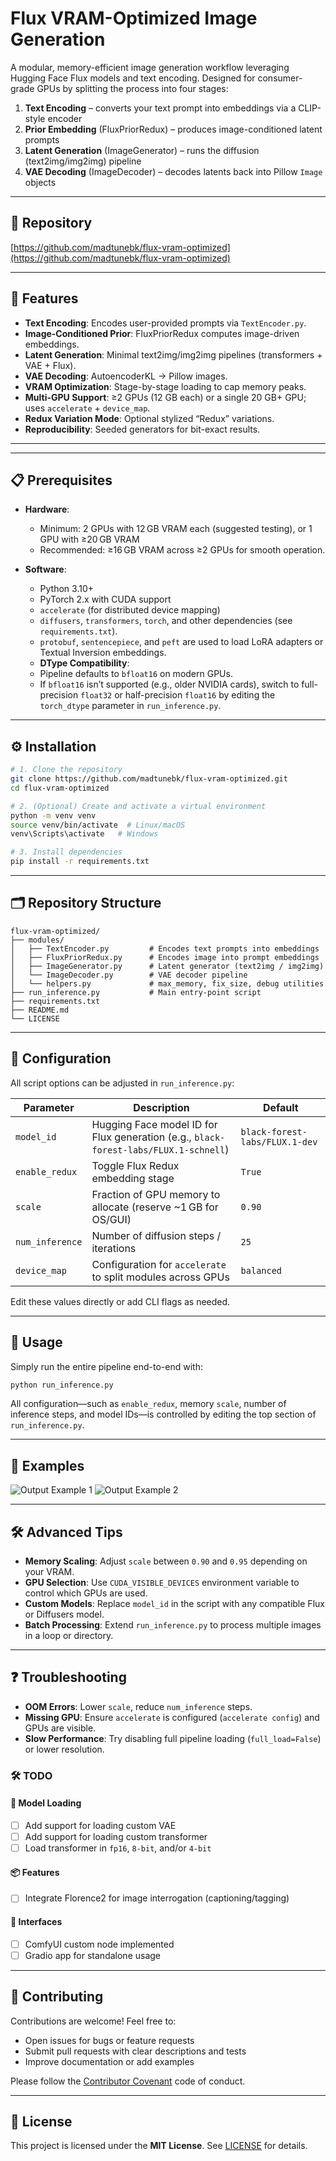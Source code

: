 # Flux VRAM-Optimized Image Generation

A modular, memory-efficient image generation workflow leveraging Hugging Face Flux models and text encoding. Designed for consumer-grade GPUs by splitting the process into four stages:  
1. **Text Encoding** – converts your text prompt into embeddings via a CLIP-style encoder  
2. **Prior Embedding** (FluxPriorRedux) – produces image-conditioned latent prompts  
3. **Latent Generation** (ImageGenerator) – runs the diffusion (text2img/img2img) pipeline  
4. **VAE Decoding** (ImageDecoder) – decodes latents back into Pillow `Image` objects  

---

## 🔗 Repository

[https://github.com/madtunebk/flux-vram-optimized](https://github.com/madtunebk/flux-vram-optimized)

---

## 🚀 Features

- **Text Encoding**: Encodes user-provided prompts via `TextEncoder.py`.  
- **Image-Conditioned Prior**: FluxPriorRedux computes image-driven embeddings.  
- **Latent Generation**: Minimal text2img/img2img pipelines (transformers + VAE + Flux).  
- **VAE Decoding**: AutoencoderKL → Pillow images.  
- **VRAM Optimization**: Stage-by-stage loading to cap memory peaks.  
- **Multi-GPU Support**: ≥2 GPUs (12 GB each) or a single 20 GB+ GPU; uses `accelerate` + `device_map`.  
- **Redux Variation Mode**: Optional stylized “Redux” variations.  
- **Reproducibility**: Seeded generators for bit-exact results.  

---

---

## 📋 Prerequisites

* **Hardware**:
  * Minimum: 2 GPUs with 12 GB VRAM each (suggested testing), or 1 GPU with ≥20 GB VRAM
  * Recommended: ≥16 GB VRAM across ≥2 GPUs for smooth operation.

* **Software**:
  * Python 3.10+
  * PyTorch 2.x with CUDA support
  * `accelerate` (for distributed device mapping)
  * `diffusers`, `transformers`, `torch`, and other dependencies (see `requirements.txt`).
  * `protobuf`, `sentencepiece`, and `peft` are used to load LoRA adapters or Textual Inversion embeddings.
  * **DType Compatibility**:
  * Pipeline defaults to `bfloat16` on modern GPUs.
  * If `bfloat16` isn’t supported (e.g., older NVIDIA cards), switch to full-precision `float32` or half-precision `float16` by editing the `torch_dtype` parameter in `run_inference.py`.
---

## ⚙️ Installation

```bash
# 1. Clone the repository
git clone https://github.com/madtunebk/flux-vram-optimized.git
cd flux-vram-optimized

# 2. (Optional) Create and activate a virtual environment
python -m venv venv
source venv/bin/activate  # Linux/macOS
venv\Scripts\activate   # Windows

# 3. Install dependencies
pip install -r requirements.txt
```

---

## 🗂️ Repository Structure

```text
flux-vram-optimized/
├── modules/
│   ├── TextEncoder.py         # Encodes text prompts into embeddings
│   ├── FluxPriorRedux.py      # Encodes image into prompt embeddings
│   ├── ImageGenerator.py      # Latent generator (text2img / img2img)
│   └── ImageDecoder.py        # VAE decoder pipeline
│   └── helpers.py             # max_memory, fix_size, debug utilities
├── run_inference.py           # Main entry-point script
├── requirements.txt
├── README.md
└── LICENSE
```

---

## 🔧 Configuration

All script options can be adjusted in `run_inference.py`:

| Parameter       | Description                                                                          | Default                            |
| --------------- | ------------------------------------------------------------------------------------ | ---------------------------------- |
| `model_id`      | Hugging Face model ID for Flux generation (e.g., `black-forest-labs/FLUX.1-schnell`) | `black-forest-labs/FLUX.1-dev`     |
| `enable_redux`  | Toggle Flux Redux embedding stage                                                    | `True`                             |
| `scale`         | Fraction of GPU memory to allocate (reserve \~1 GB for OS/GUI)                       | `0.90`                             |
| `num_inference` | Number of diffusion steps / iterations                                               | `25`                               |
| `device_map`    | Configuration for `accelerate` to split modules across GPUs                          | `balanced`                         |

Edit these values directly or add CLI flags as needed.

---

## 🚀 Usage

Simply run the entire pipeline end-to-end with:

```bash
python run_inference.py
```

All configuration—such as `enable_redux`, memory `scale`, number of inference steps, and model IDs—is controlled by editing the top section of `run_inference.py`.

---

## 📸 Examples

![Output Example 1](examples/flux_20250504_165658.png)
![Output Example 2](examples/flux_20250505_130923.png)

---

## 🛠️ Advanced Tips

* **Memory Scaling**: Adjust `scale` between `0.90` and `0.95` depending on your VRAM.
* **GPU Selection**: Use `CUDA_VISIBLE_DEVICES` environment variable to control which GPUs are used.
* **Custom Models**: Replace `model_id` in the script with any compatible Flux or Diffusers model.
* **Batch Processing**: Extend `run_inference.py` to process multiple images in a loop or directory.

---

## ❓ Troubleshooting

* **OOM Errors**: Lower `scale`, reduce `num_inference` steps.
* **Missing GPU**: Ensure `accelerate` is configured (`accelerate config`) and GPUs are visible.
* **Slow Performance**: Try disabling full pipeline loading (`full_load=False`) or lower resolution.

### 🛠️ TODO

#### 🧠 Model Loading
- [ ] Add support for loading custom VAE  
- [ ] Add support for loading custom transformer  
- [ ] Load transformer in `fp16`, `8-bit`, and/or `4-bit`  

#### 📦 Features
- [ ] Integrate Florence2 for image interrogation (captioning/tagging)

#### 🧩 Interfaces
- [ ] ComfyUI custom node implemented  
- [ ] Gradio app for standalone usage
---

## 🤝 Contributing

Contributions are welcome! Feel free to:

* Open issues for bugs or feature requests
* Submit pull requests with clear descriptions and tests
* Improve documentation or add examples

Please follow the [Contributor Covenant](https://www.contributor-covenant.org/) code of conduct.

---

## 📄 License

This project is licensed under the **MIT License**. See [LICENSE](LICENSE) for details.
